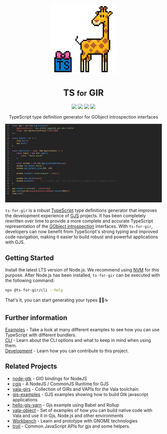 <p align="center">
  <img src=".github/ts-for-gir.png" />
  <h1 align="center">TS <small>for</small> GIR</h1>
</p>

<p align="center">
  <img src="https://badgen.net/github/checks/gjsify/ts-for-gir" />
  <img src="https://badgen.net/github/license/gjsify/ts-for-gir" />
  <img src="https://badgen.net/npm/v/@ts-for-gir/cli" />
  <img src="https://badgen.net/npm/dw/@ts-for-gir/cli" />
</p>

<p align="center">TypeScript type definition generator for GObject introspection interfaces</p>

<p align="center">
  <img src=".github/feeling.gif" />
</p>


`ts-for-gir` is a robust [TypeScript](https://www.typescriptlang.org/) type definitions generator that improves the development experience of [GJS](https://wiki.gnome.org/Projects/Gjs) projects. It has been completely rewritten over time to provide a more complete and accurate TypeScript representation of the [GObject
introspection](https://wiki.gnome.org/Projects/GObjectIntrospection) interfaces. With `ts-for-gir`, developers can now benefit from TypeScript's strong typing and improved code navigation, making it easier to build robust and powerful applications with GJS.

## Getting Started

Install the latest LTS version of Node.js. We recommend using [NVM](https://github.com/nvm-sh/nvm) for this purpose. After Node.js has been installed, `ts-for-gir` can be executed with the following command:

```bash
npx @ts-for-gir/cli --help
```

That's it, you can start generating your types 👩‍💻☕

## Further information

[Examples](/examples/README.md) - Take a look at many different examples to see how you can use TypeScript with different bundlers.  
[CLI](/packages/cli/README.md) - Learn about the CLI options and what to keep in mind when using them.  
[Development](/DEVELOPMENT.md) - Learn how you can contribute to this project.

## Related Projects

* [node-gtk](https://github.com/romgrk/node-gtk) - GIO bindings for NodeJS
* [cgjs](https://github.com/cgjs/cgjs) - A NodeJS / CommonJS Runtime for GJS
* [vala-girs](https://github.com/nemequ/vala-girs) - Collection of GIRs and VAPIs for the Vala toolchain
* [gjs-examples](https://github.com/optimisme/gjs-examples) - GJS examples showing how to build Gtk javascript applications
* [hello-gjs-yarn](https://github.com/jo/hello-gjs-yarn) - Gjs example using Babel and Rollup
* [vala-object](https://github.com/antono/vala-object) - Set of examples of how you can build native code with Vala and use it in Gjs, Node.js and other environments
* [Workbench](https://github.com/sonnyp/Workbench) - Learn and prototype with GNOME technologies
* [troll](https://github.com/sonnyp/troll) - Common JavaScript APIs for gjs and some helpers.